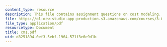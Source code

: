 ```yaml
---
content_type: resource
description: This file contains assignment questions on cost modeling.
file: https://ol-ocw-studio-app-production.s3.amazonaws.com/courses/3-080-economic-environmental-issues-in-materials-selection-fall-2005/d82518940ef35ebf1964571f3e6e9d1b_cm1.pdf
file_type: application/pdf
resourcetype: Document
title: cm1.pdf
uid: d8251894-0ef3-5ebf-1964-571f3e6e9d1b
---
```

